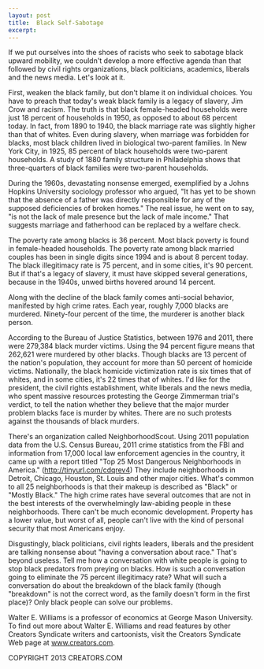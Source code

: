 ```yaml
---
layout: post
title:  Black Self-Sabotage
excerpt:
---
```


If we put ourselves into the shoes of racists who seek to sabotage black upward mobility, we couldn't develop a more effective agenda than that followed by civil rights organizations, black politicians, academics, liberals and the news media. Let's look at it.

First, weaken the black family, but don't blame it on individual choices. You have to preach that today's weak black family is a legacy of slavery, Jim Crow and racism. The truth is that black female-headed households were just 18 percent of households in 1950, as opposed to about 68 percent today. In fact, from 1890 to 1940, the black marriage rate was slightly higher than that of whites. Even during slavery, when marriage was forbidden for blacks, most black children lived in biological two-parent families. In New York City, in 1925, 85 percent of black households were two-parent households. A study of 1880 family structure in Philadelphia shows that three-quarters of black families were two-parent households.

During the 1960s, devastating nonsense emerged, exemplified by a Johns Hopkins University sociology professor who argued, "It has yet to be shown that the absence of a father was directly responsible for any of the supposed deficiencies of broken homes." The real issue, he went on to say, "is not the lack of male presence but the lack of male income." That suggests marriage and fatherhood can be replaced by a welfare check.

The poverty rate among blacks is 36 percent. Most black poverty is found in female-headed households. The poverty rate among black married couples has been in single digits since 1994 and is about 8 percent today. The black illegitimacy rate is 75 percent, and in some cities, it's 90 percent. But if that's a legacy of slavery, it must have skipped several generations, because in the 1940s, unwed births hovered around 14 percent.

Along with the decline of the black family comes anti-social behavior, manifested by high crime rates. Each year, roughly 7,000 blacks are murdered. Ninety-four percent of the time, the murderer is another black person.

 According to the Bureau of Justice Statistics, between 1976 and 2011, there were 279,384 black murder victims. Using the 94 percent figure means that 262,621 were murdered by other blacks. Though blacks are 13 percent of the nation's population, they account for more than 50 percent of homicide victims. Nationally, the black homicide victimization rate is six times that of whites, and in some cities, it's 22 times that of whites. I'd like for the president, the civil rights establishment, white liberals and the news media, who spent massive resources protesting the George Zimmerman trial's verdict, to tell the nation whether they believe that the major murder problem blacks face is murder by whites. There are no such protests against the thousands of black murders.

There's an organization called NeighborhoodScout. Using 2011 population data from the U.S. Census Bureau, 2011 crime statistics from the FBI and information from 17,000 local law enforcement agencies in the country, it came up with a report titled "Top 25 Most Dangerous Neighborhoods in America." (http://tinyurl.com/cdqrev4) They include neighborhoods in Detroit, Chicago, Houston, St. Louis and other major cities. What's common to all 25 neighborhoods is that their makeup is described as "Black" or "Mostly Black." The high crime rates have several outcomes that are not in the best interests of the overwhelmingly law-abiding people in these neighborhoods. There can't be much economic development. Property has a lower value, but worst of all, people can't live with the kind of personal security that most Americans enjoy.

Disgustingly, black politicians, civil rights leaders, liberals and the president are talking nonsense about "having a conversation about race." That's beyond useless. Tell me how a conversation with white people is going to stop black predators from preying on blacks. How is such a conversation going to eliminate the 75 percent illegitimacy rate? What will such a conversation do about the breakdown of the black family (though "breakdown" is not the correct word, as the family doesn't form in the first place)? Only black people can solve our problems.

Walter E. Williams is a professor of economics at George Mason University. To find out more about Walter E. Williams and read features by other Creators Syndicate writers and cartoonists, visit the Creators Syndicate Web page at www.creators.com.

COPYRIGHT 2013 CREATORS.COM
